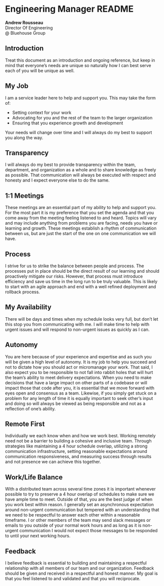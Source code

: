 
# Engineering Manager README
**Andrew Rousseau**  
Director Of Engineering  
@ Bluehouse Group  

## Introduction
Treat this document as an introduction and ongoing reference, but keep in mind that everyone’s needs are unique so naturally how I can best serve each of you will be unique as well.

## My Job
I am a service leader here to help and support you. This may take the form of:
-   Setting context for your work
-   Advocating for you and the rest of the team to the larger organization
-   Ensuring that you experience growth and development

Your needs will change over time and I will always do my best to support you along the way.

## Transparency
I will always do my best to provide transparency within the team, department, and organization as a whole and to share knowledge as freely as possible. That communication will always be executed with respect and honesty and I expect everyone else to do the same.

## 1:1 Meetings

These meetings are an essential part of my ability to help and support you. For the most part it is my preference that you set the agenda and that you come away from the meeting feeling listened to and heard. Topics will vary and may include anything from problems you are facing, needs you have or learning and growth. These meetings establish a rhythm of communication between us, but are just the start of the one on one communication we will have.

## Process

I strive for us to strike the balance between people and process.  The processes put in place should be the direct result of our learning and should proactively mitigate our risks. However, that process must introduce efficiency and save us time in the long run to be truly valuable. This is likely to start with an agile approach and end with a well refined deployment and rollback process.

## My Availability

There will be days and times when my schedule looks very full, but don’t let this stop you from communicating with me. I will make time to help with urgent issues and will respond to non-urgent issues as quickly as I can.

## Autonomy

You are here because of your experience and expertise and as such you will be given a high level of autonomy. It is my job to help you succeed and not to dictate how you should act or micromanage your work. That said, I also expect you to be responsible to not fall into rabbit holes that will hurt the team’s ability to meet delivery expectations. When you need to make decisions that have a large impact on other parts of a codebase or will impact those that code after you, it is essential that we move forward with eyes open and consensus as a team. Likewise, if you simply get stuck on a problem for any length of time it is equally important to seek other’s input and doing so will always be viewed as being responsible and not as a reflection of one’s ability.

## Remote First

Individually we each know when and how we work best. Working remotely need not be a barrier to building a cohesive and inclusive team. Through strategies like maintaining a 4 hour schedule overlap, utilizing a strong communication infrastructure, setting reasonable expectations around communication responsiveness, and measuring success through results and not presence we can achieve this together.

## Work/Life Balance

With a distributed team across several time zones it is important whenever possible to try to preserve a 4 hour overlap of schedules to make sure we have ample time to meet. Outside of that, you are the best judge of when you work best within reason. I generally set an asynchronous expectation around non-urgent communication but tempered with an understanding that we need to be respectful to answer each other within a reasonable timeframe. I or other members of the team may send slack messages or emails to you outside of your normal work hours and as long as it is non-urgent communication I would not expect those messages to be responded to until your next working hours.

## Feedback

I believe feedback is essential to building and maintaining a respectful relationship with all members of our team and our organization. Feedback should be given and received in a respectful and honest manner. My goal is that you feel listened to and validated and that you will reciprocate.


